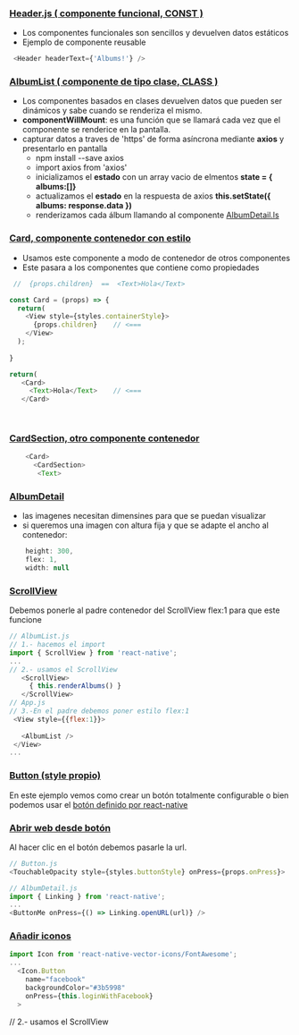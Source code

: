 ### [Header.js ( componente funcional, CONST )](https://github.com/manviny/RN/blob/master/ejemplos/Redux/src/components/Header.js)
- Los componentes funcionales son sencillos y devuelven datos estáticos  
- Ejemplo de componente reusable
```js  
 <Header headerText={'Albums!'} />
 ```
 
 ### [AlbumList ( componente de tipo clase, CLASS )](https://github.com/manviny/RN/blob/master/ejemplos/Redux/src/components/AlbumList.js)
- Los componentes basados en clases devuelven datos que pueden ser dinámicos y sabe cuando se renderiza el mismo.  
- **componentWillMount**: es una función que se llamará cada vez que el componente se renderice en la pantalla.
- capturar datos a traves de 'https' de forma asíncrona mediante **axios** y presentarlo en pantalla
  - npm install --save axios 
  - import axios from 'axios'
  - inicializamos el **estado** con un array vacio de elmentos __state = { albums:[]}__
  - actualizamos el **estado** en la respuesta de axios __this.setState({ albums: response.data })__
  - renderizamos cada álbum llamando al componente [AlbumDetail.ls](https://github.com/manviny/RN/blob/master/ejemplos/Redux/src/components/AlbumDetail.js)
  
### [Card, componente contenedor con estilo](https://github.com/manviny/RN/blob/master/ejemplos/Redux/src/components/Card.js)
- Usamos este componente a modo de contenedor de otros componentes
- Este pasara a los componentes que contiene como propiedades
```js
 //  {props.children}  ==  <Text>Hola</Text> 

const Card = (props) => {
  return(
    <View style={styles.containerStyle}>
      {props.children}    // <===
    </View>
  );
  
}

return(
   <Card>
     <Text>Hola</Text>    // <===
   </Card> 

  
```
### [CardSection, otro componente contenedor](https://github.com/manviny/RN/blob/master/ejemplos/Redux/src/components/CardSection.js)
```js
    <Card>
      <CardSection>
       <Text>
```
### [AlbumDetail](https://github.com/manviny/RN/blob/master/ejemplos/Redux/src/components/AlbumDetail.js)
- las imagenes necesitan dimensines para que se puedan visualizar
- si queremos una imagen con altura fija y que se adapte el ancho al contenedor:
```js
    height: 300,
    flex: 1,
    width: null
 ```
 ### [ScrollView](https://github.com/manviny/RN/blob/master/ejemplos/Redux/src/components/AlbumList.js)
 Debemos ponerle al padre contenedor del ScrollView flex:1 para que este funcione
 ```js
 // AlbumList.js
 // 1.- hacemos el import
 import { ScrollView } from 'react-native';
 ...   
 // 2.- usamos el ScrollView
    <ScrollView>
      { this.renderAlbums() }
    </ScrollView>
 // App.js   
 // 3.-En el padre debemos poner estilo flex:1   
  <View style={{flex:1}}>
   
    <AlbumList />
  </View>     
 ...

 
 ```

### [Button (style propio)](https://github.com/manviny/RN/blob/master/ejemplos/Redux/src/components/Button.js)
En este ejemplo vemos como crear un botón totalmente configurable o bien podemos usar el [botón definido por react-native](https://facebook.github.io/react-native/docs/button)

### [Abrir web desde botón](https://github.com/manviny/RN/blob/master/ejemplos/Redux/src/components/Button.js)
Al hacer clic en el botón debemos pasarle la url.
```js
// Button.js
<TouchableOpacity style={styles.buttonStyle} onPress={props.onPress}>

// AlbumDetail.js
import { Linking } from 'react-native';
...
<ButtonMe onPress={() => Linking.openURL(url)} />
```

### [Añadir iconos](https://github.com/oblador/react-native-vector-icons#web-with-webpack)
```js
import Icon from 'react-native-vector-icons/FontAwesome';
...
  <Icon.Button
    name="facebook"
    backgroundColor="#3b5998"
    onPress={this.loginWithFacebook}
  >
```

 // 2.- usamos el ScrollView
